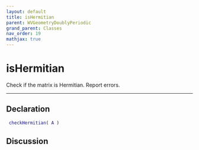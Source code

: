 ```yaml
---
layout: default
title: isHermitian
parent: WVGeometryDoublyPeriodic
grand_parent: Classes
nav_order: 19
mathjax: true
---
```


#  isHermitian

Check if the matrix is Hermitian. Report errors.


---

## Declaration
```matlab
 checkHermitian( A )
```
## Discussion

 
    
